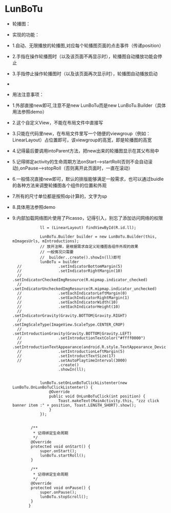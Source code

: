 # LunBoTu

 * 轮播图：
 * 实现的功能：
 * 1.自动、无限播放的轮播图,对应每个轮播图页面的点击事件（传递position）
 * 2.手指在操作轮播图时（以及该页面不再显示时），轮播图自动播放功能会停止
 * 3.手指停止操作轮播图时（以及该页面再次显示时），轮播图自动播放启动
 *
 * 用法注意事项：
 * 1.外部直接new即可,注意不是new LunBoTu而是new LunBoTu.Builder（具体用法参照demo）
 * 2.这个自定义View，不能在布局文件中直接写
 * 3.只能在代码里new，在布局文件里写一个随便的viewgroup（例如：LinearLayout）占位置即可，该viewgroup的高宽，即是轮播图的高宽
 * 4.记得最后要调用intoParent方法，把new出来的轮播图显示在其父布局中
 * 5.记得绑定activity的生命周期方法onStart-->startRoll(否则不会自动滚动),onPause-->stopRoll（否则离开此页面时，一直在滚动）
 * 6.一般情况直接new即可，默认的排版能够满足一般需求，也可以通过buidle的各种方法来调整轮播图各个组件的位置和外观
 * 7.所有的尺寸单位都是按照dp计算的，文字为sp
 * 8.具体用法参照demo
 * 9.内部加载网络图片使用了Picasso，记得引入，别忘了添加访问网络的权限
 
      
                   ll = (LinearLayout) findViewById(R.id.ll);

                   LunBoTu.Builder builder = new LunBoTu.Builder(this, mImagesUrls, mIntroductions);
                   // 放开注释，是根据需求自定义轮播图各组件外观的效果
                   // 一般情况只需要
                   //  builder..create().showIn(ll)即可
                   lunBoTu = builder
         //                .setIndicatorBottomMargin(5)
         //                .setIndicatorRightMargin(10)
         //                .setIndicatorCheckedImgResource(R.mipmap.indicator_checked)
         //                .setIndicatorUncheckedImgResource(R.mipmap.indicator_unchecked)
         //                .setEachIndicatorLeftMargin(0)
         //                .setEachIndicatorRightMargin(1)
         //                .setEachIndicatorWidth(10)
         //                .setEachIndicatorHeight(10)
         //                .setIndicatorGravity(Gravity.BOTTOM|Gravity.RIGHT)
         //                .setImgScaleType(ImageView.ScaleType.CENTER_CROP)
         //                .setIntroductionGravity(Gravity.BOTTOM|Gravity.LEFT)
         //                .setIntroductionTextColor("#ffff0000")
         //                .setIntroductionTextAppearance(android.R.style.TextAppearance_DeviceDefault_Large_Inverse)
         //                .setIntroductionLeftMargin(5)
         //                .setIntroductTextSize(17)
         //                .setAutoPlaytimeInterval(3000)
                           .create()
                           .showIn(ll);
           
           
                   lunBoTu.setOnLunBoTuClickListenter(new LunBoTu.OnLunBoTuClickListenter() {
                       @Override
                       public void OnLunBoTuClick(int position) {
                           Toast.makeText(MainActivity.this, "zzz click banner item :" + position, Toast.LENGTH_SHORT).show();
                       }
                   });
               
           
               /**
                * 记得绑定生命周期
                */
               @Override
               protected void onStart() {
                   super.onStart();
                   lunBoTu.startRoll();
               }
           
               /**
                * 记得绑定生命周期
                */
               @Override
               protected void onPause() {
                   super.onPause();
                   lunBoTu.stopScroll();
               }
              }
